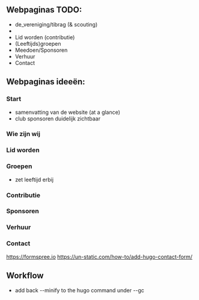 ## Webpaginas TODO:
- de_vereniging/tibrag (& scouting)
- 
- Lid worden (contributie)
- (Leeftijds)groepen
- Meedoen/Sponsoren
- Verhuur
- Contact


## Webpaginas ideeën:
### Start
- samenvatting van de website (at a glance)
- club sponsoren duidelijk zichtbaar

### Wie zijn wij


### Lid worden


### Groepen
- zet leeftijd erbij

### Contributie

### Sponsoren

### Verhuur

### Contact
https://formspree.io
https://un-static.com/how-to/add-hugo-contact-form/


## Workflow
- add back --minify to the hugo command under --gc